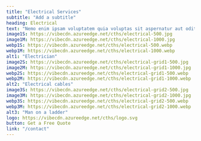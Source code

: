```yaml
---
title: "Electrical Services"
subtitle: "Add a subtitle"
heading: Electrical
text: "Nemo enim ipsam voluptatem quia voluptas sit aspernatur aut odit aut fugit, sed quia consequuntur. Nemo enim ipsam voluptatem quia voluptas sit aspernatur aut odit aut fugit, sed quia consequuntur. Nemo enim ipsam voluptatem quia voluptas sit aspernatur aut odit aut fugit, sed quia consequuntur. Nemo enim ipsam voluptatem quia voluptas sit aspernatur aut odit aut fugit, sed quia consequuntur."
image1S: https://vibecdn.azureedge.net/cths/electrical-500.jpg
image1M: https://vibecdn.azureedge.net/cths/electrical-1000.jpg
webp1S: https://vibecdn.azureedge.net/cths/electrical-500.webp
webp1M: https://vibecdn.azureedge.net/cths/electrical-1000.webp
alt1: "Electrician"
image2S: https://vibecdn.azureedge.net/cths/electrical-grid1-500.jpg
image2M: https://vibecdn.azureedge.net/cths/electrical-grid1-1000.jpg
webp2S: https://vibecdn.azureedge.net/cths/electrical-grid1-500.webp
webp2M: https://vibecdn.azureedge.net/cths/electrical-grid1-1000.webp
alt2: "Electrical cables"
image3S: https://vibecdn.azureedge.net/cths/electrical-grid2-500.jpg
image3M: https://vibecdn.azureedge.net/cths/electrical-grid2-1000.jpg
webp3S: https://vibecdn.azureedge.net/cths/electrical-grid2-500.webp
webp3M: https://vibecdn.azureedge.net/cths/electrical-grid2-1000.webp
alt3: "Man on a ladder"
logo: https://vibecdn.azureedge.net/cths/logo.svg
button: Get a Free Quote
link: "/contact"
---
```

